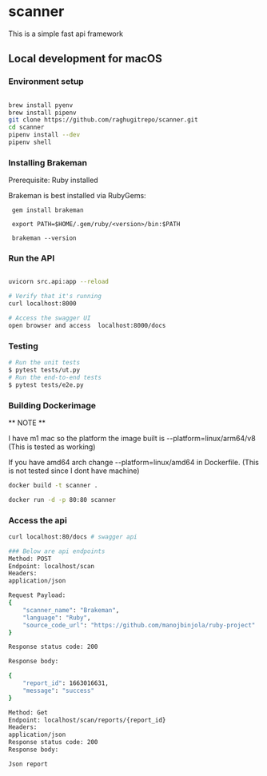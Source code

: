 # scanner

This is a simple fast api framework 

## Local development for macOS
### Environment setup
```bash

brew install pyenv
brew install pipenv
git clone https://github.com/raghugitrepo/scanner.git
cd scanner
pipenv install --dev
pipenv shell
```

### Installing Brakeman 
Prerequisite: Ruby installed 

Brakeman is best installed via RubyGems:
```
 gem install brakeman
 
 export PATH=$HOME/.gem/ruby/<version>/bin:$PATH   
 
 brakeman --version 
```
### Run the API
```bash

uvicorn src.api:app --reload

# Verify that it's running
curl localhost:8000

# Access the swagger UI
open browser and access  localhost:8000/docs
```

### Testing

```bash
# Run the unit tests
$ pytest tests/ut.py
# Run the end-to-end tests
$ pytest tests/e2e.py
```

### Building Dockerimage

** NOTE **


I have m1 mac so the platform the image built is  --platform=linux/arm64/v8 (This is tested as working)

If you have amd64 arch change  --platform=linux/amd64 in Dockerfile. (This is not tested since I dont have machine)

```bash
docker build -t scanner . 

docker run -d -p 80:80 scanner
```
### Access the api
```bash 
curl localhost:80/docs # swagger api 

### Below are api endpoints 
Method: POST
Endpoint: localhost/scan
Headers: 
application/json

Request Payload: 
{
    "scanner_name": "Brakeman",
    "language": "Ruby",
    "source_code_url": "https://github.com/manojbinjola/ruby-project"
}

Response status code: 200

Response body: 

{
    "report_id": 1663016631,
    "message": "success"
}

Method: Get
Endpoint: localhost/scan/reports/{report_id}
Headers: 
application/json
Response status code: 200
Response body: 

Json report
